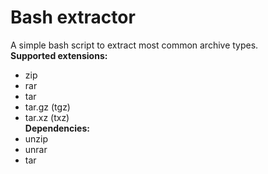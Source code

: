 # Bash extractor
A simple bash script to extract most common archive types.  
**Supported extensions:**
* zip
* rar
* tar
* tar.gz (tgz)
* tar.xz (txz)  
**Dependencies:**
* unzip
* unrar
* tar
